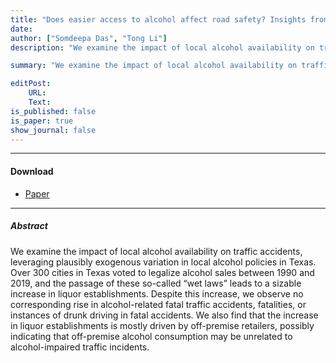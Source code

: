 ```yaml
---
title: "Does easier access to alcohol affect road safety? Insights from Texas municipalities" 
date: 
author: ["Somdeepa Das", "Tong Li"]
description: "We examine the impact of local alcohol availability on traffic accidents, leveraging plausibly exogenous variation in local alcohol policies in Texas. Over 300 cities in Texas voted to legalize alcohol sales between 1990 and 2019, and the passage of these so-called “wet laws” leads to a sizable increase in liquor establishments. Despite this increase, we observe no corresponding rise in alcohol-related fatal traffic accidents, fatalities, or instances of drunk driving in fatal accidents. We also find that the increase in liquor establishments is mostly driven by off-premise retailers, possibly indicating that off-premise alcohol consumption may be unrelated to alcohol-impaired traffic incidents."

summary: "We examine the impact of local alcohol availability on traffic accidents, leveraging plausibly exogenous variation in local alcohol policies in Texas. Over 300 cities in Texas voted to legalize alcohol sales between 1990 and 2019, and the passage of these so-called “wet laws” leads to a sizable increase in liquor establishments. Despite this increase, we observe no corresponding rise in alcohol-related fatal traffic accidents, fatalities, or instances of drunk driving in fatal accidents. We also find that the increase in liquor establishments is mostly driven by off-premise retailers, possibly indicating that off-premise alcohol consumption may be unrelated to alcohol-impaired traffic incidents."

editPost:
    URL:
    Text:
is_published: false
is_paper: true
show_journal: false
---
```


---

#### Download

- [Paper](paper.pdf)

---


##### Abstract

We examine the impact of local alcohol availability on traffic accidents, leveraging plausibly exogenous variation in local alcohol policies in Texas. Over 300 cities in Texas voted to legalize alcohol sales between 1990 and 2019, and the passage of these so-called “wet laws” leads to a sizable increase in liquor establishments. Despite this increase, we observe no corresponding rise in alcohol-related fatal traffic accidents, fatalities, or instances of drunk driving in fatal accidents. We also find that the increase in liquor establishments is mostly driven by off-premise retailers, possibly indicating that off-premise alcohol consumption may be unrelated to alcohol-impaired traffic incidents.